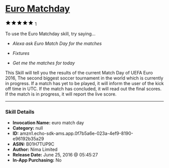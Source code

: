 # [Euro Matchday](http://alexa.amazon.com/#skills/amzn1.echo-sdk-ams.app.0f7b5a6e-023a-4ef9-8190-e96192b35a29)
![5 stars](../../images/ic_star_black_18dp_1x.png)![5 stars](../../images/ic_star_black_18dp_1x.png)![5 stars](../../images/ic_star_black_18dp_1x.png)![5 stars](../../images/ic_star_black_18dp_1x.png)![5 stars](../../images/ic_star_black_18dp_1x.png) 1

To use the Euro Matchday skill, try saying...

* *Alexa ask Euro Match Day for the matches*

* *Fixtures*

* *Get me the matches for today*

This Skill will tell you the results of the current Match Day of UEFA Euro 2016, The second biggest soccer tournament in the world which is currently in progress. If a match has yet to be played, it will inform the user of the kick off time in UTC. If the match has concluded, it will read out the final scores. If the match is in progress, it will report the live score.

***

### Skill Details

* **Invocation Name:** euro match day
* **Category:** null
* **ID:** amzn1.echo-sdk-ams.app.0f7b5a6e-023a-4ef9-8190-e96192b35a29
* **ASIN:** B01H7TUP9C
* **Author:** Nima Limited
* **Release Date:** June 25, 2016 @ 05:45:27
* **In-App Purchasing:** No
